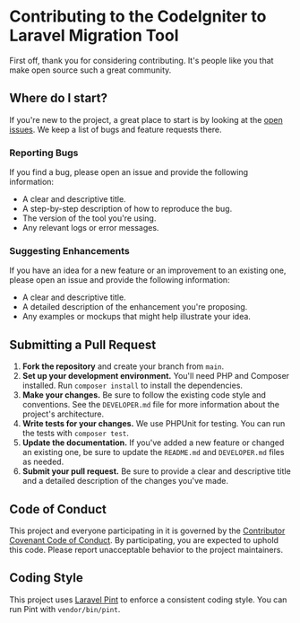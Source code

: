 # Contributing to the CodeIgniter to Laravel Migration Tool

First off, thank you for considering contributing. It's people like you that make open source such a great community.

## Where do I start?

If you're new to the project, a great place to start is by looking at the [open issues](https://github.com/taj54/one-click-code-lara/issues). We keep a list of bugs and feature requests there.

### Reporting Bugs

If you find a bug, please open an issue and provide the following information:

*   A clear and descriptive title.
*   A step-by-step description of how to reproduce the bug.
*   The version of the tool you're using.
*   Any relevant logs or error messages.

### Suggesting Enhancements

If you have an idea for a new feature or an improvement to an existing one, please open an issue and provide the following information:

*   A clear and descriptive title.
*   A detailed description of the enhancement you're proposing.
*   Any examples or mockups that might help illustrate your idea.

## Submitting a Pull Request

1.  **Fork the repository** and create your branch from `main`.
2.  **Set up your development environment.** You'll need PHP and Composer installed. Run `composer install` to install the dependencies.
3.  **Make your changes.** Be sure to follow the existing code style and conventions. See the `DEVELOPER.md` file for more information about the project's architecture.
4.  **Write tests for your changes.** We use PHPUnit for testing. You can run the tests with `composer test`.
5.  **Update the documentation.** If you've added a new feature or changed an existing one, be sure to update the `README.md` and `DEVELOPER.md` files as needed.
6.  **Submit your pull request.** Be sure to provide a clear and descriptive title and a detailed description of the changes you've made.

## Code of Conduct

This project and everyone participating in it is governed by the [Contributor Covenant Code of Conduct](CODE_OF_CONDUCT.md). By participating, you are expected to uphold this code. Please report unacceptable behavior to the project maintainers.

## Coding Style

This project uses [Laravel Pint](https://github.com/laravel/pint) to enforce a consistent coding style. You can run Pint with `vendor/bin/pint`.
